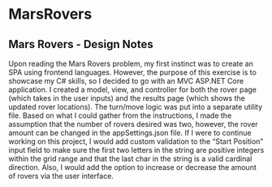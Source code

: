 # MarsRovers
## Mars Rovers - Design Notes
Upon reading the Mars Rovers problem, my first instinct was to create an SPA using frontend languages. However, the purpose of this exercise is to showcase my C# skills, so I decided to go with an MVC ASP.NET Core application.  I created a model, view, and controller for both the rover page (which takes in the user inputs) and the results page (which shows the updated rover locations). The turn/move logic was put into a separate utility file. Based on what I could gather from the instructions, I made the assumption that the number of rovers desired was two, however, the rover amount can be changed in the appSettings.json file. If I were to continue working on this project, I would add custom validation to the “Start Position” input field to make sure the first two letters in the string are positive integers within the grid range and that the last char in the string is a valid cardinal direction. Also, I would add the option to increase or decrease the amount of rovers via the user interface.
